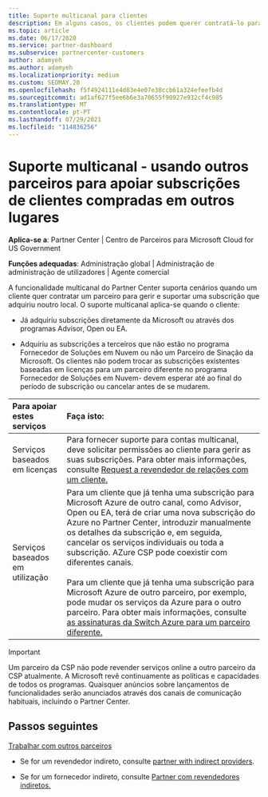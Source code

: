 ```yaml
---
title: Suporte multicanal para clientes
description: Em alguns casos, os clientes podem querer contratá-lo para provisão e apoiar uma subscrição que compraram em outro lugar.
ms.topic: article
ms.date: 06/17/2020
ms.service: partner-dashboard
ms.subservice: partnercenter-customers
author: adamyeh
ms.author: adamyeh
ms.localizationpriority: medium
ms.custom: SEOMAY.20
ms.openlocfilehash: f5f4924111e4d83e4e07e38ccb61a324efeefb4d
ms.sourcegitcommit: ad1af627f5ee6b6e3a70655f90927e932cf4c985
ms.translationtype: MT
ms.contentlocale: pt-PT
ms.lasthandoff: 07/29/2021
ms.locfileid: "114836256"
---
```

# <a name="multi-channel-support---using-other-partners-to-support-customer-subscriptions-purchased-elsewhere"></a>Suporte multicanal - usando outros parceiros para apoiar subscrições de clientes compradas em outros lugares

**Aplica-se a**: Partner Center | Centro de Parceiros para Microsoft Cloud for US Government

**Funções adequadas**: Administração global | Administração de administração de utilizadores | Agente comercial

A funcionalidade multicanal do Partner Center suporta cenários quando um cliente quer contratar um parceiro para gerir e suportar uma subscrição que adquiriu noutro local. O suporte multicanal aplica-se quando o cliente:

- Já adquiriu subscrições diretamente da Microsoft ou através dos programas Advisor, Open ou EA.

- Adquiriu as subscrições a terceiros que não estão no programa Fornecedor de Soluções em Nuvem ou não um Parceiro de Sinação da Microsoft. Os clientes não podem trocar as subscrições existentes baseadas em licenças para um parceiro diferente no programa Fornecedor de Soluções em Nuvem- devem esperar até ao final do período de subscrição ou cancelar antes de se mudarem.

|Para apoiar estes serviços  | Faça isto: |
|:---------|:---------|
|Serviços baseados em licenças    | Para fornecer suporte para contas multicanal, deve solicitar permissões ao cliente para gerir as suas subscrições. Para obter mais informações, consulte [Request a revendedor de relações com um cliente.](request-a-relationship-with-a-customer.md)   |
|Serviços baseados em utilização     |  Para um cliente que já tenha uma subscrição para Microsoft Azure de outro canal, como Advisor, Open ou EA, terá de criar uma nova subscrição do Azure no Partner Center, introduzir manualmente os detalhes da subscrição e, em seguida, cancelar os serviços individuais ou toda a subscrição. AZure CSP pode coexistir com diferentes canais.<br/><br/> Para um cliente que já tenha uma subscrição para Microsoft Azure de outro parceiro, por exemplo, pode mudar os serviços da Azure para o outro parceiro.  Para obter mais informações, consulte [as assinaturas da Switch Azure para um parceiro diferente.](switch-azure-subscriptions-to-a-different-partner.md) |

> [!IMPORTANT]  
> Um parceiro da CSP não pode revender serviços online a outro parceiro da CSP atualmente. A Microsoft revê continuamente as políticas e capacidades de todos os programas. Quaisquer anúncios sobre lançamentos de funcionalidades serão anunciados através dos canais de comunicação habituais, incluindo o Partner Center.

## <a name="next-steps"></a>Passos seguintes

[Trabalhar com outros parceiros](work-with-other-partners.md)

- Se for um revendedor indireto, consulte [partner with indirect providers](indirect-reseller-tasks-in-partner-center.md).

- Se for um fornecedor indireto, consulte [Partner com revendedores indiretos.](indirect-provider-tasks-in-partner-center.md)
